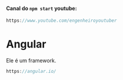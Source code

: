#### Canal do `npm start` youtube:

```js
https://www.youtube.com/engenheiroyoutuber
```

# Angular

Ele é um framework.

```js
https://angular.io/
```
